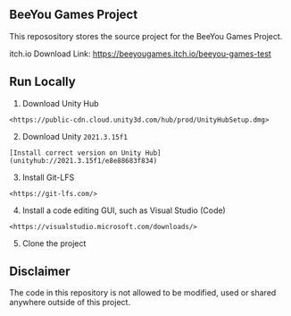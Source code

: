 ## BeeYou Games Project

This reposository stores the source project for the BeeYou Games Project.

itch.io Download Link: https://beeyougames.itch.io/beeyou-games-test

## Run Locally

1. Download Unity Hub 

```
<https://public-cdn.cloud.unity3d.com/hub/prod/UnityHubSetup.dmg>
```

2. Download Unity `2021.3.15f1`

```
[Install correct version on Unity Hub](unityhub://2021.3.15f1/e8e88683f834)
```

3. Install Git-LFS

```
<https://git-lfs.com/>
```

4. Install a code editing GUI, such as Visual Studio (Code)

```
<https://visualstudio.microsoft.com/downloads/>
```

5. Clone the project


## Disclaimer

The code in this repository is not allowed to be modified, used or shared anywhere outside of this project.